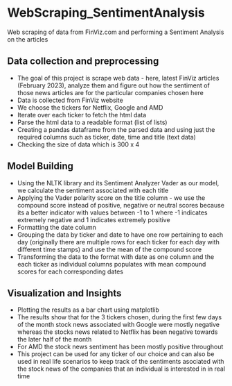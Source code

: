 # WebScraping_SentimentAnalysis
Web scraping of data from FinViz.com and performing a Sentiment Analysis on the articles

## Data collection and preprocessing
- The goal of this project is scrape web data - here, latest FinViz articles (February 2023), analyze them and figure out how the sentiment of those news articles are for the particular companies chosen here
- Data is collected from FinViz website
- We choose the tickers for Netflix, Google and AMD
- Iterate over each ticker to fetch the html data
- Parse the html data to a readable format (list of lists)
- Creating a pandas dataframe from the parsed data and using just the required columns such as ticker, date, time and title (text data)
- Checking the size of data which is 300 x 4

## Model Building
- Using the NLTK library and its Sentiment Analyzer Vader as our model, we calculate the sentiment associated with each title
- Applying the Vader polarity score on the title column - we use the compound score instead of positive, negative or neutral scores because its a better indicator with values between -1 to 1 where -1 indicates extremely negative and 1 indicates extremely positive
- Formatting the date column
- Grouping the data by ticker and date to have one row pertaining to each day (originally there are multiple rows for each ticker for each day with different time stamps) and use the mean of the compound score
- Transforming the data to the format with date as one column and the each ticker as individual columns populates with mean compound scores for each corresponding dates

## Visualization and Insights
- Plotting the results as a bar chart using matplotlib
- The results show that for the 3 tickers chosen, during the first few days of the month stock news associated with Google were mostly negative whereas the stocks news related to Netflix has been negative towards the later half of the month
- For AMD the stock news sentiment has been mostly positive throughout
- This project can be used for any ticker of our choice and can also be used in real life scenarios to keep track of the sentiments asociated with the stock news of the companies that an individual is interested in in real time


